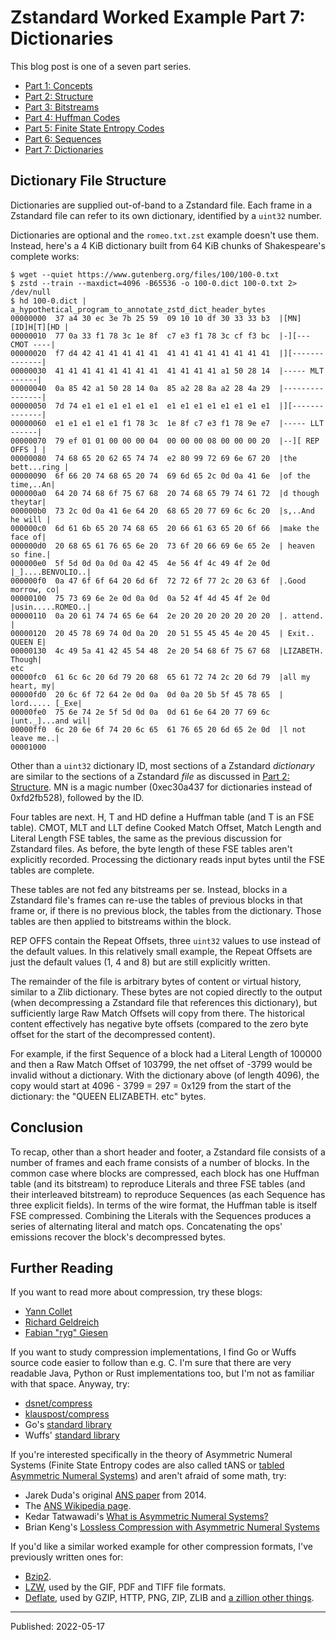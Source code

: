 # Zstandard Worked Example Part 7: Dictionaries

This blog post is one of a seven part series.

- [Part 1: Concepts](./zstandard-part-1-concepts.md)
- [Part 2: Structure](./zstandard-part-2-structure.md)
- [Part 3: Bitstreams](./zstandard-part-3-bitstreams.md)
- [Part 4: Huffman Codes](./zstandard-part-4-huffman.md)
- [Part 5: Finite State Entropy Codes](./zstandard-part-5-fse.md)
- [Part 6: Sequences](./zstandard-part-6-sequences.md)
- [Part 7: Dictionaries](./zstandard-part-7-dictionaries.md)


## Dictionary File Structure

Dictionaries are supplied out-of-band to a Zstandard file. Each frame in a
Zstandard file can refer to its own dictionary, identified by a `uint32`
number.

Dictionaries are optional and the `romeo.txt.zst` example doesn't use them.
Instead, here's a 4 KiB dictionary built from 64 KiB chunks of Shakespeare's
complete works:

```
$ wget --quiet https://www.gutenberg.org/files/100/100-0.txt
$ zstd --train --maxdict=4096 -B65536 -o 100-0.dict 100-0.txt 2> /dev/null
$ hd 100-0.dict | a_hypothetical_program_to_annotate_zstd_dict_header_bytes
00000000  37 a4 30 ec 3e 7b 25 59  09 10 10 df 30 33 33 b3  |[MN][ID]H[T][HD |
00000010  77 0a 33 f1 78 3c 1e 8f  c7 e3 f1 78 3c cf f3 bc  |-][--- CMOT ----|
00000020  f7 d4 42 41 41 41 41 41  41 41 41 41 41 41 41 41  |][--------------|
00000030  41 41 41 41 41 41 41 41  41 41 41 41 a1 50 28 14  |----- MLT ------|
00000040  0a 85 42 a1 50 28 14 0a  85 a2 28 8a a2 28 4a 29  |----------------|
00000050  7d 74 e1 e1 e1 e1 e1 e1  e1 e1 e1 e1 e1 e1 e1 e1  |][--------------|
00000060  e1 e1 e1 e1 e1 f1 78 3c  1e 8f c7 e3 f1 78 9e e7  |----- LLT ------|
00000070  79 ef 01 01 00 00 00 04  00 00 00 08 00 00 00 20  |--][ REP OFFS ] |
00000080  74 68 65 20 62 65 74 74  e2 80 99 72 69 6e 67 20  |the bett...ring |
00000090  6f 66 20 74 68 65 20 74  69 6d 65 2c 0d 0a 41 6e  |of the time,..An|
000000a0  64 20 74 68 6f 75 67 68  20 74 68 65 79 74 61 72  |d though theytar|
000000b0  73 2c 0d 0a 41 6e 64 20  68 65 20 77 69 6c 6c 20  |s,..And he will |
000000c0  6d 61 6b 65 20 74 68 65  20 66 61 63 65 20 6f 66  |make the face of|
000000d0  20 68 65 61 76 65 6e 20  73 6f 20 66 69 6e 65 2e  | heaven so fine.|
000000e0  5f 5d 0d 0a 0d 0a 42 45  4e 56 4f 4c 49 4f 2e 0d  |_]....BENVOLIO..|
000000f0  0a 47 6f 6f 64 20 6d 6f  72 72 6f 77 2c 20 63 6f  |.Good morrow, co|
00000100  75 73 69 6e 2e 0d 0a 0d  0a 52 4f 4d 45 4f 2e 0d  |usin.....ROMEO..|
00000110  0a 20 61 74 74 65 6e 64  2e 20 20 20 20 20 20 20  |. attend.       |
00000120  20 45 78 69 74 0d 0a 20  20 51 55 45 45 4e 20 45  | Exit..  QUEEN E|
00000130  4c 49 5a 41 42 45 54 48  2e 20 54 68 6f 75 67 68  |LIZABETH. Though|
etc
00000fc0  61 6c 6c 20 6d 79 20 68  65 61 72 74 2c 20 6d 79  |all my heart, my|
00000fd0  20 6c 6f 72 64 2e 0d 0a  0d 0a 20 5b 5f 45 78 65  | lord..... [_Exe|
00000fe0  75 6e 74 2e 5f 5d 0d 0a  0d 61 6e 64 20 77 69 6c  |unt._]...and wil|
00000ff0  6c 20 6e 6f 74 20 6c 65  61 76 65 20 6d 65 2e 0d  |l not leave me..|
00001000
```

Other than a `uint32` dictionary ID, most sections of a Zstandard *dictionary*
are similar to the sections of a Zstandard *file* as discussed in [Part 2:
Structure](./zstandard-part-2-structure.md). MN is a magic number (0xec30a437
for dictionaries instead of 0xfd2fb528), followed by the ID.

Four tables are next. H, T and HD define a Huffman table (and T is an FSE
table). CMOT, MLT and LLT define Cooked Match Offset, Match Length and Literal
Length FSE tables, the same as the previous discussion for Zstandard files. As
before, the byte length of these FSE tables aren't explicitly recorded.
Processing the dictionary reads input bytes until the FSE tables are complete.

These tables are not fed any bitstreams per se. Instead, blocks in a Zstandard
file's frames can re-use the tables of previous blocks in that frame or, if
there is no previous block, the tables from the dictionary. Those tables are
then applied to bitstreams within the block.

REP OFFS contain the Repeat Offsets, three `uint32` values to use instead of
the default values. In this relatively small example, the Repeat Offsets are
just the default values (1, 4 and 8) but are still explicitly written.

The remainder of the file is arbitrary bytes of content or virtual history,
similar to a Zlib dictionary. These bytes are not copied directly to the output
(when decompressing a Zstandard file that references this dictionary), but
sufficiently large Raw Match Offsets will copy from there. The historical
content effectively has negative byte offsets (compared to the zero byte offset
for the start of the decompressed content).

For example, if the first Sequence of a block had a Literal Length of 100000
and then a Raw Match Offset of 103799, the net offset of -3799 would be invalid
without a dictionary. With the dictionary above (of length 4096), the copy
would start at 4096 - 3799 = 297 = 0x129 from the start of the dictionary: the
"QUEEN ELIZABETH. etc" bytes.


## Conclusion

To recap, other than a short header and footer, a Zstandard file consists of a
number of frames and each frame consists of a number of blocks. In the common
case where blocks are compressed, each block has one Huffman table (and its
bitstream) to reproduce Literals and three FSE tables (and their interleaved
bitstream) to reproduce Sequences (as each Sequence has three explicit fields).
In terms of the wire format, the Huffman table is itself FSE compressed.
Combining the Literals with the Sequences produces a series of alternating
literal and match ops. Concatenating the ops' emissions recover the block's
decompressed bytes.


## Further Reading

If you want to read more about compression, try these blogs:

- [Yann Collet](http://fastcompression.blogspot.com/)
- [Richard Geldreich](http://richg42.blogspot.com/)
- [Fabian "ryg" Giesen](https://fgiesen.wordpress.com/)

If you want to study compression implementations, I find Go or Wuffs source
code easier to follow than e.g. C. I'm sure that there are very readable Java,
Python or Rust implementations too, but I'm not as familiar with that space.
Anyway, try:

- [dsnet/compress](https://github.com/dsnet/compress)
- [klauspost/compress](https://github.com/klauspost/compress)
- Go's [standard library](https://go.dev/src/compress/)
- Wuffs' [standard library](https://github.com/google/wuffs/tree/main/std)

If you're interested specifically in the theory of Asymmetric Numeral Systems
(Finite State Entropy codes are also called tANS or [tabled Asymmetric Numeral
Systems](https://en.wikipedia.org/wiki/Asymmetric_numeral_systems#tANS)) and
aren't afraid of some math, try:

- Jarek Duda's original [ANS paper](https://arxiv.org/abs/1311.2540) from 2014.
- The [ANS Wikipedia
  page](https://en.wikipedia.org/wiki/Asymmetric_numeral_systems).
- Kedar Tatwawadi's [What is Asymmetric Numeral
  Systems?](https://kedartatwawadi.github.io/post--ANS/)
- Brian Keng's [Lossless Compression with Asymmetric Numeral
  Systems](https://bjlkeng.github.io/posts/lossless-compression-with-asymmetric-numeral-systems/)

If you'd like a similar worked example for other compression formats, I've
previously written ones for:

- [Bzip2](https://github.com/google/wuffs/blob/main/std/bzip2/README.md).
- [LZW](https://github.com/google/wuffs/blob/main/std/lzw/README.md), used by
  the GIF, PDF and TIFF file formats.
- [Deflate](https://github.com/google/wuffs/blob/main/std/deflate/README.md),
  used by GZIP, HTTP, PNG, ZIP, ZLIB and [a zillion other
  things](https://en.wikipedia.org/wiki/Zlib#Applications).


---

Published: 2022-05-17
